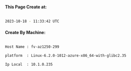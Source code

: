 
   
#### This Page Create at:

```bash

2023-10-18 - 11:33:42 UTC

```

#### Create By Machine:

```bash

Host Name : fv-az1250-299

platform  : Linux-6.2.0-1012-azure-x86_64-with-glibc2.35

Ip Local  : 10.1.0.235

```

